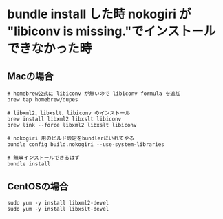 # bundle install した時 nokogiri が "libiconv is missing."でインストールできなかった時

## Macの場合
```
# homebrew公式に libiconv が無いので libiconv formula を追加
brew tap homebrew/dupes

# libxml2、libxslt、libiconv のインストール
brew install libxml2 libxslt libiconv
brew link --force libxml2 libxslt libiconv

# nokogiri 用のビルド設定をbundlerにいれてやる
bundle config build.nokogiri --use-system-libraries

# 無事インストールできるはず
bundle install
```

## CentOSの場合
```
sudo yum -y install libxml2-devel
sudo yum -y install libxslt-devel
```
